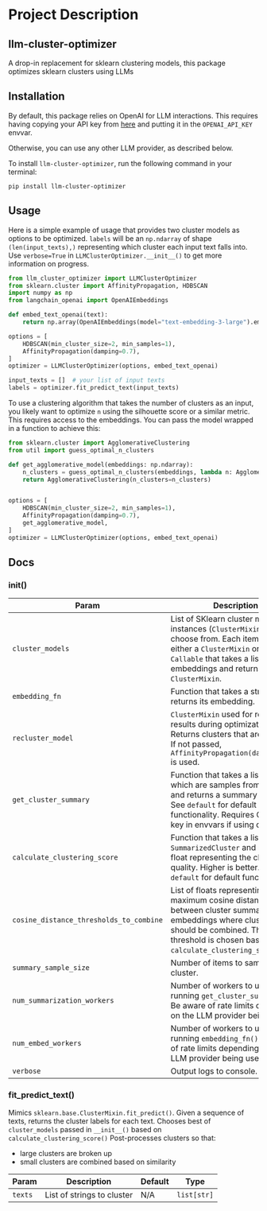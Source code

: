 # Project Description

## llm-cluster-optimizer

A drop-in replacement for sklearn clustering models, this package optimizes sklearn clusters using LLMs

## Installation

By default, this package relies on OpenAI for LLM interactions. This requires having copying your API key from [here](https://platform.openai.com/account/api-keys) and putting it in the `OPENAI_API_KEY` envvar.

Otherwise, you can use any other LLM provider, as described below.

To install `llm-cluster-optimizer`, run the following command in your terminal:

```shell
pip install llm-cluster-optimizer
```

## Usage

Here is a simple example of usage that provides two cluster models as options to be optimized. `labels` will be an `np.ndarray` of shape `(len(input_texts),)` representing which cluster each input text falls into. Use `verbose=True` in `LLMClusterOptimizer.__init__()` to get more information on progress.

```python
from llm_cluster_optimizer import LLMClusterOptimizer
from sklearn.cluster import AffinityPropagation, HDBSCAN
import numpy as np
from langchain_openai import OpenAIEmbeddings

def embed_text_openai(text):
    return np.array(OpenAIEmbeddings(model="text-embedding-3-large").embed_query(text))

options = [
    HDBSCAN(min_cluster_size=2, min_samples=1),
    AffinityPropagation(damping=0.7),
]
optimizer = LLMClusterOptimizer(options, embed_text_openai)

input_texts = []  # your list of input texts
labels = optimizer.fit_predict_text(input_texts)
```

To use a clustering algorithm that takes the number of clusters as an input, you likely want to optimize `n` using the silhouette score or a similar metric. This requires access to the embeddings. You can pass the model wrapped in a function to achieve this:

```python
from sklearn.cluster import AgglomerativeClustering
from util import guess_optimal_n_clusters

def get_agglomerative_model(embeddings: np.ndarray):
    n_clusters = guess_optimal_n_clusters(embeddings, lambda n: AgglomerativeClustering(n_clusters=n))
    return AgglomerativeClustering(n_clusters=n_clusters)


options = [
    HDBSCAN(min_cluster_size=2, min_samples=1),
    AffinityPropagation(damping=0.7),
    get_agglomerative_model,
]
optimizer = LLMClusterOptimizer(options, embed_text_openai)
```

## Docs

### __init__()

| **Param**                               | **Description**                                                                                                                                                                                     | **Default**                                                                                            | **Type**                                                                  |
|-----------------------------------------|-----------------------------------------------------------------------------------------------------------------------------------------------------------------------------------------------------|--------------------------------------------------------------------------------------------------------|---------------------------------------------------------------------------|
| `cluster_models`                        | List of SKlearn cluster model instances (`ClusterMixin`) to choose from. Each item can be either a `ClusterMixin` or a `Callable` that takes a list of embeddings and returns a `ClusterMixin`.     | N/A                                                                                                    | `Sequence[Union[ClusterMixin, Callable[[ndarray], ClusterMixin]]]`         |
| `embedding_fn`                          | Function that takes a string and returns its embedding.                                                                                                                                             | N/A                                                                                                    | `Callable[[str], ndarray]`                                                 |
| `recluster_model`                       | `ClusterMixin` used for reclustering results during optimization stages. Returns clusters that are too small. If not passed, `AffinityPropagation(damping=0.7)` is used.                            | `AffinityPropagation(damping=0.7)`                                                                     | `ClusterMixin`                                                             |
| `get_cluster_summary`                   | Function that takes a list of strings which are samples from a cluster and returns a summary of them. See `default` for default functionality. Requires OpenAI API key in envvars if using default. | Uses GPT-4o-mini to summarize strings sampled from the cluster. Summary will be no more than 10 words. | `Callable[[list[str]], str]`                                               |
| `calculate_clustering_score`            | Function that takes a list of `SummarizedCluster` and returns a float representing the clustering quality. Higher is better. See `default` for default functionality.                               | Calculates the average minimum pairwise cosine distance between cluster summary embeddings.            | `Callable[[list[SummarizedCluster]], float]`                              |
| `cosine_distance_thresholds_to_combine` | List of floats representing maximum cosine distance between cluster summary embeddings where clusters should be combined. The best threshold is chosen based on `calculate_clustering_score()`.     | N/A                                                                                                    | `Sequence[float]`                                                          |
| `summary_sample_size`                   | Number of items to sample from a cluster.                                                                                                                                                           | `5`                                                                                                    | `int`                                                                     |
| `num_summarization_workers`             | Number of workers to use when running `get_cluster_summary()`. Be aware of rate limits depending on the LLM provider being used.                                                                    | `25`                                                                                                   | `int`                                                                     |
| `num_embed_workers`                     | Number of workers to use when running `embedding_fn()`. Be aware of rate limits depending on the LLM provider being used.                                                                           | `50`                                                                                                   | `int`                                                                     |
| `verbose`                               | Output logs to console.                                                                                                                                                                             | `True`                                                                                                 | `bool`                                                                    |


### fit_predict_text()

Mimics `sklearn.base.ClusterMixin.fit_predict()`. Given a sequence of texts, returns the cluster labels for each text.
Chooses best of `cluster_models` passed in `__init__()` based on `calculate_clustering_score()`
Post-processes clusters so that:
- large clusters are broken up
- small clusters are combined based on similarity

| **Param**                               | **Description**                                                                                                                                                                                                                           | **Default**                                            | **Type**                                                                  |
|-----------------------------------------|-------------------------------------------------------------------------------------------------------------------------------------------------------------------------------------------------------------------------------------------|--------------------------------------------------------|---------------------------------------------------------------------------|
| `texts` | List of strings to cluster | N/A | `list[str]` |